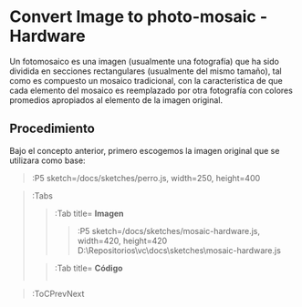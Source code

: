 # Convert Image to photo-mosaic - Hardware

Un fotomosaico es una imagen (usualmente una fotografía) que ha sido dividida en secciones rectangulares (usualmente del mismo tamaño), tal como es compuesto un mosaico tradicional, con la característica de que cada elemento del mosaico es reemplazado por otra fotografía con colores promedios apropiados al elemento de la imagen original.

## Procedimiento

Bajo el concepto anterior, primero escogemos la imagen original que se utilizara como base:

> :P5 sketch=/docs/sketches/perro.js, width=250, height=400

> :Tabs
> > :Tab title= **Imagen**
> > 
> > > :P5 sketch=/docs/sketches/mosaic-hardware.js, width=420, height=420
D:\Repositorios\vc\docs\sketches\mosaic-hardware.js
>
> > :Tab title= **Código**
> >
> > ``` js
> > ```
> > 


> :ToCPrevNext